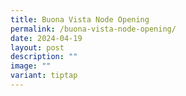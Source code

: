 ```yaml
---
title: Buona Vista Node Opening
permalink: /buona-vista-node-opening/
date: 2024-04-19
layout: post
description: ""
image: ""
variant: tiptap
---
```

